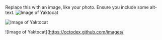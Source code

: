 Replace this with an image, like your photo. Ensure you include some alt-text.
![Image of Yaktocat](https://octodex.github.com/images/yaktocat.png)

![Image of Yaktocat](https://octodex.github.com/images/yaktocat.png)

![Image of Yaktocat](https://octodex.github.com/images/
